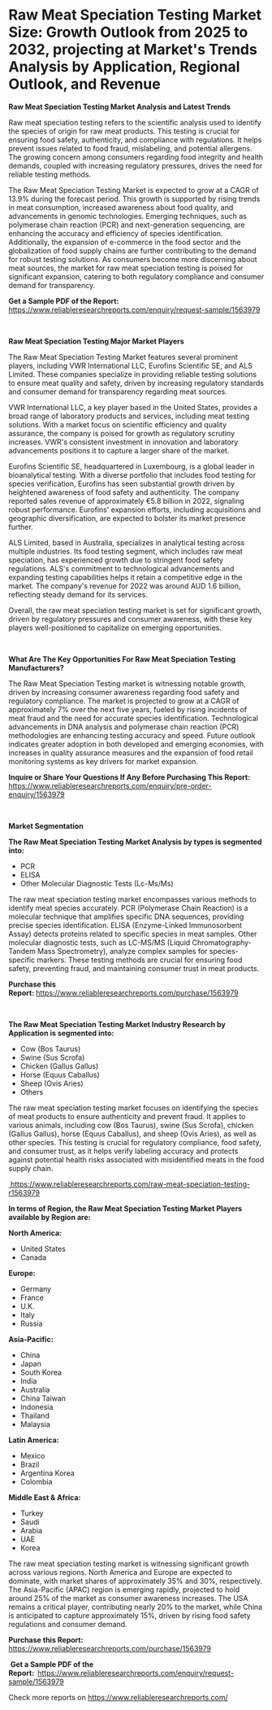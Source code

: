 <p><h1>Raw Meat Speciation Testing Market Size: Growth Outlook from 2025 to 2032, projecting at Market's Trends Analysis by Application, Regional Outlook, and Revenue</h1></p><p><strong>Raw Meat Speciation Testing Market Analysis and Latest Trends</strong></p>
<p><p>Raw meat speciation testing refers to the scientific analysis used to identify the species of origin for raw meat products. This testing is crucial for ensuring food safety, authenticity, and compliance with regulations. It helps prevent issues related to food fraud, mislabeling, and potential allergens. The growing concern among consumers regarding food integrity and health demands, coupled with increasing regulatory pressures, drives the need for reliable testing methods.</p><p>The Raw Meat Speciation Testing Market is expected to grow at a CAGR of 13.9% during the forecast period. This growth is supported by rising trends in meat consumption, increased awareness about food quality, and advancements in genomic technologies. Emerging techniques, such as polymerase chain reaction (PCR) and next-generation sequencing, are enhancing the accuracy and efficiency of species identification. Additionally, the expansion of e-commerce in the food sector and the globalization of food supply chains are further contributing to the demand for robust testing solutions. As consumers become more discerning about meat sources, the market for raw meat speciation testing is poised for significant expansion, catering to both regulatory compliance and consumer demand for transparency.</p></p>
<p><strong>Get a Sample PDF of the Report:&nbsp;</strong> <a href="https://www.reliableresearchreports.com/enquiry/request-sample/1563979?utm_campaign=3315&utm_medium=2&utm_source=Github&utm_content=ia&utm_term=11032025&utm_id=raw-meat-speciation-testing">https://www.reliableresearchreports.com/enquiry/request-sample/1563979</a></p>
<p>&nbsp;</p>
<p><strong>Raw Meat Speciation Testing Major Market Players</strong></p>
<p><p>The Raw Meat Speciation Testing Market features several prominent players, including VWR International LLC, Eurofins Scientific SE, and ALS Limited. These companies specialize in providing reliable testing solutions to ensure meat quality and safety, driven by increasing regulatory standards and consumer demand for transparency regarding meat sources.</p><p>VWR International LLC, a key player based in the United States, provides a broad range of laboratory products and services, including meat testing solutions. With a market focus on scientific efficiency and quality assurance, the company is poised for growth as regulatory scrutiny increases. VWR's consistent investment in innovation and laboratory advancements positions it to capture a larger share of the market.</p><p>Eurofins Scientific SE, headquartered in Luxembourg, is a global leader in bioanalytical testing. With a diverse portfolio that includes food testing for species verification, Eurofins has seen substantial growth driven by heightened awareness of food safety and authenticity. The company reported sales revenue of approximately €5.8 billion in 2022, signaling robust performance. Eurofins' expansion efforts, including acquisitions and geographic diversification, are expected to bolster its market presence further.</p><p>ALS Limited, based in Australia, specializes in analytical testing across multiple industries. Its food testing segment, which includes raw meat speciation, has experienced growth due to stringent food safety regulations. ALS's commitment to technological advancements and expanding testing capabilities helps it retain a competitive edge in the market. The company's revenue for 2022 was around AUD 1.6 billion, reflecting steady demand for its services.</p><p>Overall, the raw meat speciation testing market is set for significant growth, driven by regulatory pressures and consumer awareness, with these key players well-positioned to capitalize on emerging opportunities.</p></p>
<p>&nbsp;</p>
<p><strong>What Are The Key Opportunities For Raw Meat Speciation Testing Manufacturers?</strong></p>
<p><p>The Raw Meat Speciation Testing market is witnessing notable growth, driven by increasing consumer awareness regarding food safety and regulatory compliance. The market is projected to grow at a CAGR of approximately 7% over the next five years, fueled by rising incidents of meat fraud and the need for accurate species identification. Technological advancements in DNA analysis and polymerase chain reaction (PCR) methodologies are enhancing testing accuracy and speed. Future outlook indicates greater adoption in both developed and emerging economies, with increases in quality assurance measures and the expansion of food retail monitoring systems as key drivers for market expansion.</p></p>
<p><strong>Inquire or Share Your Questions If Any Before Purchasing This Report:</strong> <a href="https://www.reliableresearchreports.com/enquiry/pre-order-enquiry/1563979?utm_campaign=3315&utm_medium=2&utm_source=Github&utm_content=ia&utm_term=11032025&utm_id=raw-meat-speciation-testing">https://www.reliableresearchreports.com/enquiry/pre-order-enquiry/1563979</a></p>
<p>&nbsp;</p>
<p><strong>Market Segmentation</strong></p>
<p><strong>The Raw Meat Speciation Testing Market Analysis by types is segmented into:</strong></p>
<p><ul><li>PCR</li><li>ELISA</li><li>Other Molecular Diagnostic Tests (Lc-Ms/Ms)</li></ul></p>
<p><p>The raw meat speciation testing market encompasses various methods to identify meat species accurately. PCR (Polymerase Chain Reaction) is a molecular technique that amplifies specific DNA sequences, providing precise species identification. ELISA (Enzyme-Linked Immunosorbent Assay) detects proteins related to specific species in meat samples. Other molecular diagnostic tests, such as LC-MS/MS (Liquid Chromatography-Tandem Mass Spectrometry), analyze complex samples for species-specific markers. These testing methods are crucial for ensuring food safety, preventing fraud, and maintaining consumer trust in meat products.</p></p>
<p><strong>Purchase this Report:&nbsp;</strong><a href="https://www.reliableresearchreports.com/purchase/1563979?utm_campaign=3315&utm_medium=2&utm_source=Github&utm_content=ia&utm_term=11032025&utm_id=raw-meat-speciation-testing">https://www.reliableresearchreports.com/purchase/1563979</a></p>
<p>&nbsp;</p>
<p><strong>The Raw Meat Speciation Testing Market Industry Research by Application is segmented into:</strong></p>
<p><ul><li>Cow (Bos Taurus)</li><li>Swine (Sus Scrofa)</li><li>Chicken (Gallus Gallus)</li><li>Horse (Equus Caballus)</li><li>Sheep (Ovis Aries)</li><li>Others</li></ul></p>
<p><p>The raw meat speciation testing market focuses on identifying the species of meat products to ensure authenticity and prevent fraud. It applies to various animals, including cow (Bos Taurus), swine (Sus Scrofa), chicken (Gallus Gallus), horse (Equus Caballus), and sheep (Ovis Aries), as well as other species. This testing is crucial for regulatory compliance, food safety, and consumer trust, as it helps verify labeling accuracy and protects against potential health risks associated with misidentified meats in the food supply chain.</p></p>
<p><a href="https://www.reliableresearchreports.com/raw-meat-speciation-testing-r1563979?utm_campaign=3315&utm_medium=2&utm_source=Github&utm_content=ia&utm_term=11032025&utm_id=raw-meat-speciation-testing">&nbsp;https://www.reliableresearchreports.com/raw-meat-speciation-testing-r1563979</a></p>
<p><strong>In terms of Region, the Raw Meat Speciation Testing Market Players available by Region are:</strong></p>
<p>
    <p> <strong> North America: </strong>
        <ul>
            <li>United States</li>
            <li>Canada</li>
        </ul>
        </p> 
    <p> <strong> Europe: </strong>
        <ul>
            <li>Germany</li>
            <li>France</li>
            <li>U.K.</li>
            <li>Italy</li>
            <li>Russia</li>
        </ul>
        </p> 
    <p> <strong> Asia-Pacific: </strong>
        <ul>
            <li>China</li>
            <li>Japan</li>
            <li>South Korea</li>
            <li>India</li>
            <li>Australia</li>
            <li>China Taiwan</li>
            <li>Indonesia</li>
            <li>Thailand</li>
            <li>Malaysia</li>
        </ul>
        </p> 
    <p> <strong> Latin America: </strong>
        <ul>
            <li>Mexico</li>
            <li>Brazil</li>
            <li>Argentina Korea</li>
            <li>Colombia</li>
        </ul>
        </p> 
    <p> <strong> Middle East & Africa: </strong>
        <ul>
            <li>Turkey</li>
            <li>Saudi</li>
            <li>Arabia</li>
            <li>UAE</li>
            <li>Korea</li>
        </ul>
    </p>
    </p>
<p><p>The raw meat speciation testing market is witnessing significant growth across various regions. North America and Europe are expected to dominate, with market shares of approximately 35% and 30%, respectively. The Asia-Pacific (APAC) region is emerging rapidly, projected to hold around 25% of the market as consumer awareness increases. The USA remains a critical player, contributing nearly 20% to the market, while China is anticipated to capture approximately 15%, driven by rising food safety regulations and consumer demand.</p></p>
<p><strong>Purchase this Report: </strong><a href="https://www.reliableresearchreports.com/purchase/1563979?utm_campaign=3315&utm_medium=2&utm_source=Github&utm_content=ia&utm_term=11032025&utm_id=raw-meat-speciation-testing">https://www.reliableresearchreports.com/purchase/1563979</a></p>
<p>&nbsp;<strong>Get a Sample PDF of the Report:&nbsp;&nbsp;</strong><a href="https://www.reliableresearchreports.com/enquiry/request-sample/1563979?utm_campaign=3315&utm_medium=2&utm_source=Github&utm_content=ia&utm_term=11032025&utm_id=raw-meat-speciation-testing">https://www.reliableresearchreports.com/enquiry/request-sample/1563979</a></p>
<p><strong></strong></p>
<p>Check more reports on <a href="https://www.reliableresearchreports.com/?utm_campaign=3315&utm_medium=2&utm_source=Github&utm_content=ia&utm_term=11032025&utm_id=raw-meat-speciation-testing">https://www.reliableresearchreports.com/</a></p>